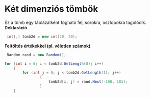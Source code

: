 ﻿# Két dimenziós tömbök

Ez a tömb egy táblázatként fogható fel, sorokra, oszlopokra tagolódik.
**Deklaráció**
```C#
 int[,] tomb2d = new int[20, 20];
```

**Feltöltés értékekkel (pl. véletlen számok)**

```C#
 Random rand = new Random();

for (int i = 0; i < tomb2d.GetLength(0); i++)
    {
        for (int j = 0; j < tomb2d.GetLength(1); j++)
                {
                    tomb2d[i, j] = rand.Next(-100, 101);
                }
    }
```
